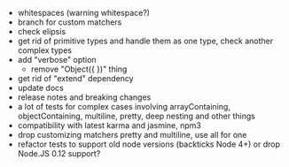 - whitespaces (warning whitespace?)
- branch for custom matchers
- check elipsis
- get rid of primitive types and handle them as one type, check another complex types
- add "verbose" option
  - remove "Object({ })" thing
- get rid of "extend" dependency
- update docs
- release notes and breaking changes
- a lot of tests for complex cases involving arrayContaining, objectContaining, multiline, pretty, deep nesting and other things
- compatibility with latest karma and jasmine, npm3
- drop customizing matchers pretty and multiline, use all for one
- refactor tests to support old node versions (backticks Node 4+) or drop Node.JS 0.12 support?

